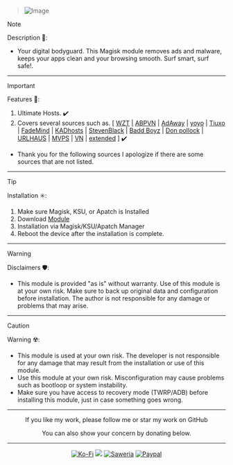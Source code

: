 > ![Image](https://github.com/user-attachments/assets/188fd1fc-ee06-4466-8f23-33ee1559fbfd)

> [!NOTE]
> Description 📝:
> - Your digital bodyguard. This Magisk module removes ads and malware, keeps your apps clean and your browsing smooth. Surf smart, surf safe!.
<hr/>

> [!IMPORTANT]
> Features 🚀:
> 1. Ultimate Hosts. ✔️
> 2. Covers several sources such as.
[ [WZT](https://raw.githubusercontent.com/What-Zit-Tooya/Ad-Block/main/Main-Blocklist/Ad-Block-HOSTS.txt) | [ABPVN](https://abpvn.com/android/abpvn.txt) | [AdAway](https://adaway.org/hosts.txt) | [yoyo](https://pgl.yoyo.org) | [Tiuxo](https://github.com/tiuxo) | [FadeMind](https://github.com/FadeMind) | [KADhosts](https://github.com/FiltersHeroes) | [StevenBlack](https://github.com/StevenBlack) | [Badd Boyz](https://github.com/mitchellkrogza) | [Don pollock](https://someonewhocares.org/hosts/zero/hosts) | [URLHAUS](https://urlhaus.abuse.ch/downloads/hostfile/) | [MVPS](https://winhelp2002.mvps.org/hosts.txt) | [VN](https://raw.githubusercontent.com/bigdargon/hostsVN) | [extended](https://www.github.developerdan.com/hosts/lists/) ] ✔️
> - Thank you for the following sources
I apologize if there are some sources that are not listed.
<hr/>

> [!TIP]
> Installation ✳️:
> 1. Make sure Magisk, KSU, or Apatch is Installed
> 2. Download [Module](https://t.me/modulkuntul)
> 3. Installation via Magisk/KSU/Apatch Manager
> 4. Reboot the device after the installation is complete.
<hr/>

> [!WARNING]
> Disclaimers 🛡️:
> - This module is provided "as is" without warranty. Use of this module is at your own risk. Make sure to back up original data and configuration before installation. The author is not responsible for any damage or problems that may arise.
<hr/>

> [!CAUTION]
> Warning ☢️:
> - This module is used at your own risk. The developer is not responsible for any damage that may result from the installation or use of this module.
> - Use this module at your own risk. Misconfiguration may cause problems such as bootloop or system instability.
> - Make sure you have access to recovery mode (TWRP/ADB) before installing this module, just in case something goes wrong.
<hr/>

<div align="center">
  If you like my work, please follow me or star my work on GitHub       
 
  You can also show your concern by donating below.
<div align="center">
 </div>
<hr/>
  
[![Ko-Fi](https://img.shields.io/badge/Ko--fi-F16061?style=for-the-badge&logo=ko-fi&logoColor=white)](https://ko-fi.com/illumi666)
[![](https://img.shields.io/badge/-Trakteer-red?style=for-the-badge)](https://trakteer.id/demonica/tip)
[![Saweria](https://img.shields.io/badge/-Saweria-yellow?style=for-the-badge&logoColor=white)](https://saweria.co/DEMONICA)
[![Paypal](https://img.shields.io/badge/Paypal-blue?style=for-the-badge&logoColor=white)](https://www.paypal.com/paypalme/faniadittiya)
